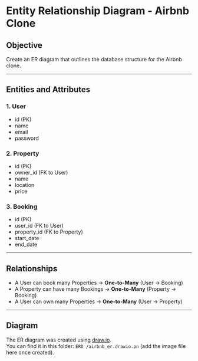 # Entity Relationship Diagram - Airbnb Clone

## Objective
Create an ER diagram that outlines the database structure for the Airbnb clone.

---

## Entities and Attributes

### 1. User
- id (PK)
- name
- email
- password

### 2. Property
- id (PK)
- owner_id (FK to User)
- name
- location
- price

### 3. Booking
- id (PK)
- user_id (FK to User)
- property_id (FK to Property)
- start_date
- end_date

---

## Relationships

- A User can book many Properties → **One-to-Many** (User → Booking)
- A Property can have many Bookings → **One-to-Many** (Property → Booking)
- A User can own many Properties → **One-to-Many** (User → Property)

---

## Diagram

The ER diagram was created using [draw.io](https://draw.io).  
You can find it in this folder: `ERD
/airbnb_er.drawio.pn` (add the image file here once created).
